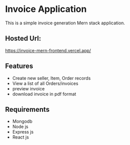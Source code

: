 
# Invoice Application

This is a simple invoice generation Mern stack application.

## Hosted Url:
https://invoice-mern-frontend.vercel.app/

## Features

- Create new seller, Item, Order records
- View a list of all Orders/invoices
- preview invoice
- download invoice in pdf format


## Requirements

- Mongodb
- Node js
- Express js
- React js
